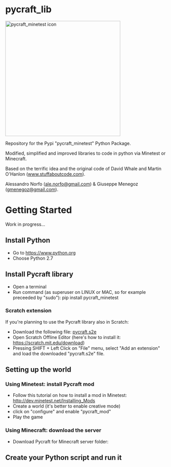 # pycraft_lib
<img src="https://alessandronorfo.files.wordpress.com/2017/09/pycraft_minetest.png" alt="pycraft_minetest icon" height="360">

Repository for the Pypi "pycraft_minetest" Python Package.

Modified, simplified and improved libraries to code in python via Minetest or Minecraft.

Based on the terrific idea and the original code of David Whale and Martin O'Hanlon (www.stuffaboutcode.com).

Alessandro Norfo (ale.norfo@gmail.com) & Giuseppe Menegoz (gmenegoz@gmail.com).

# Getting Started
Work in progress...

## Install Python
* Go to https://www.python.org
* Choose Python 2.7

## Install Pycraft library
* Open a terminal
* Run command (as superuser on LINUX or MAC, so for example preceeded by "sudo"): pip install pycraft_minetest

### Scratch extension
If you're planning to use the Pycraft library also in Scratch:
* Download the following file: [pycraft.s2e](https://raw.githubusercontent.com/sprintingkiwi/pycraft_mod/master/pycraft.s2e)
* Open Scratch Offline Editor (here's how to install it: https://scratch.mit.edu/download)
* Pressing SHIFT + Left Click on "File" menu, select "Add an extension" and load the downloaded "pycraft.s2e" file.

## Setting up the world

### Using Minetest: install Pycraft mod
* Follow this tutorial on how to install a mod in Minetest: http://dev.minetest.net/Installing_Mods
* Create a world (it's better to enable creative mode)
* click on "configure" and enable "pycraft_mod"
* Play the game

### Using Minecraft: download the server
* Download Pycraft for Minecraft server folder: 

## Create your Python script and run it

